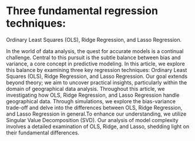 
#  Three fundamental regression techniques:
Ordinary Least Squares (OLS), Ridge Regression, and Lasso Regression. 

In the world of data analysis, the quest for accurate models is a continual
challenge. Central to this pursuit is the subtle balance between bias and
variance, a core concept in predictive modeling. In this article, we explore
this balance by examining three key regression techniques: Ordinary Least
Squares (OLS), Ridge Regression, and Lasso Regression. Our goal extends
beyond theory; we aim to uncover practical insights, particularly within the
domain of geographical data analysis. Throughout this article, we investigating
how OLS, Ridge Regression, and Lasso Regression handle geographical data.
Through simulations, we explore the bias-variance trade-off and delve into the
differences between OLS, Ridge Regression, and Lasso Regression in general.To
enhance our understanding, we utilize Singular Value Decomposition (SVD).
Our analysis of model complexity involves a detailed examination of OLS, Ridge,
and Lasso, shedding light on their fundamental differences.